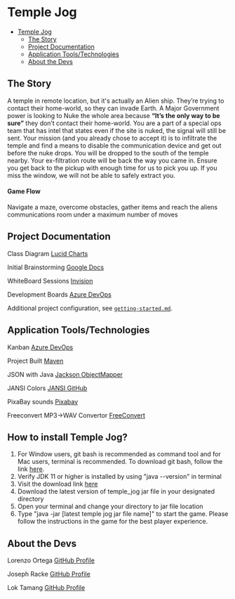 # Temple Jog

- [Temple Jog](#temple-jog)
  - [The Story](#the-story)
  - [Project Documentation](#project-documentation)
  - [Application Tools/Technologies](#application-toolstechnologies)
  - [About the Devs](#about-the-devs)

## The Story

A temple in remote location, but it's actually an Alien ship. They’re trying to contact their home-world, so they can invade Earth. A Major Government power is looking to Nuke the whole area because **“It’s the only way to be sure”** they don’t contact their home-world. You are a part of a special ops team that has intel that states even if the site is nuked, the signal will still be sent. Your mission (and you already chose to accept it) is to infiltrate the temple and find a means to disable the communication device and get out before the nuke drops. You will be dropped to the south of the temple nearby. Your ex-filtration route will be back the way you came in. Ensure you get back to the pickup with enough time for us to pick you up. If you miss the window, we will not be able to safely extract you.

#### Game Flow

Navigate a maze, overcome obstacles, gather items and reach the aliens communications room under a maximum number of moves

## Project Documentation

Class Diagram [Lucid Charts](https://lucid.app/lucidchart/1ca444df-4f31-4d88-9c7c-021b4b64a647/edit?invitationId=inv_757885bf-8b84-45a5-b33a-8cdad57b7558&page=0_0#)

Initial Brainstorming [Google Docs](https://docs.google.com/document/d/1-h6rQ25jrHEC-vn2mYemIXingh-lgqCBdoXjqgdsZ3U/edit)

WhiteBoard Sessions [Invision](https://tlgtemplejog.invisionapp.com/freehand/TempleJog-Cant8RWJG)

Development Boards [Azure DevOps](https://dev.azure.com/2210SDI10/Temple%20Jog)

Additional project configuration, see [`getting-started.md`](getting-started.md).

## Application Tools/Technologies

Kanban [Azure DevOps](https://dev.azure.com)

Project Built [Maven](https://maven.apache.org/what-is-maven.html)

JSON with Java [Jackson ObjectMapper](https://jenkov.com/tutorials/java-json/jackson-objectmapper.html#jackson-tree-model-example)

JANSI Colors [JANSI GitHub](https://fusesource.github.io/jansi/)

PixaBay sounds [Pixabay](http://www.pixabay.com/)

Freeconvert MP3->WAV Convertor [FreeConvert](https://www.freeconvert.com/)

## How to install Temple Jog?
1. For Window users, git bash is recommended as command tool and for Mac users, terminal is recommended. To download git bash, follow the link [here](https://gitforwindows.org/). 
2. Verify JDK 11 or higher is installed by using "java --version" in terminal 
3. Visit the download link [here](https://github.com/tlg-22-10-sde-10/temple-jog/releases)
4. Download the latest version of temple_jog jar file in your designated directory
5. Open your terminal and change your directory to jar file location
6. Type "java -jar [latest temple jog jar file name]" to start the game. Please follow the instructions in the game for the best player experience.

## About the Devs

Lorenzo Ortega [GitHub Profile](https://github.com/antoni909)

Joseph Racke [GitHub Profile](https://github.com/JMRacke)

Lok Tamang [GitHub Profile](https://github.com/loktama21)
